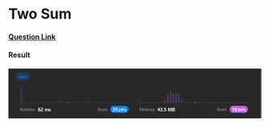 # Two Sum

#### [Question Link](https://leetcode.com/problems/two-sum/)

#### Result
![result](Result.png)